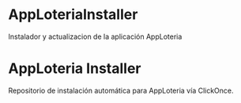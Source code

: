 # AppLoteriaInstaller
Instalador y actualizacion de la aplicación AppLoteria
# AppLoteria Installer

Repositorio de instalación automática para AppLoteria vía ClickOnce.

